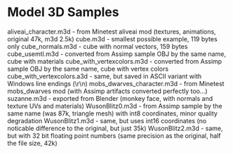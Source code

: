 Model 3D Samples
================

 aliveai_character.m3d - from Minetest aliveai mod (textures, animations, original 47k, m3d 2.5k)
 cube.m3d - smallest possible example, 119 bytes only
 cube_normals.m3d - cube with normal vectors, 159 bytes
 cube_usemtl.m3d - converted from Assimp sample OBJ by the same name, cube with materials
 cube_with_vertexcolors.m3d - converted from Assimp sample OBJ by the same name, cube with vertex colors
 cube_with_vertexcolors.a3d - same, but saved in ASCII variant with Windows line endings (\r\n)
 mobs_dwarves_character.m3d - from Minetest mobs_dwarves mod (with Assimp artifacts converted perfectly too...)
 suzanne.m3d - exported from Blender (monkey face, with normals and texture UVs and materials)
 WusonBlitz0.m3d - from Assimp sample by the same name (was 87k, triangle mesh) with int8 coordinates, minor quality degradation
 WusonBlitz1.m3d - same, but uses int16 coordinates (no noticable difference to the original, but just 35k)
 WusonBlitz2.m3d - same, but with 32 bit floating point numbers (same precision as the original, half the file size, 42k)
